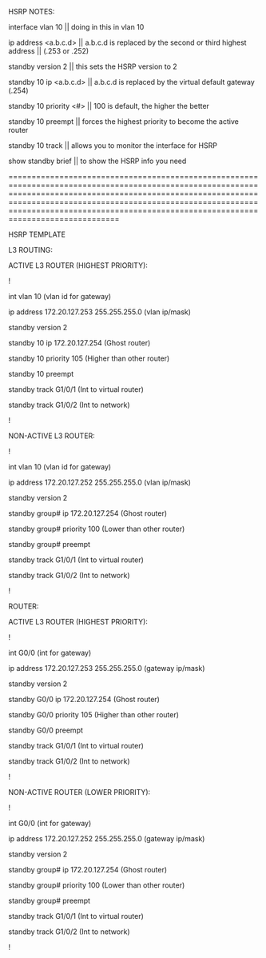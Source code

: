 HSRP NOTES:

  

interface vlan 10 || doing in this in vlan 10

  

ip address <a.b.c.d> <subnet> || a.b.c.d is replaced by the second or third highest address || (.253 or .252)

  

standby version 2 || this sets the HSRP version to 2

  

standby 10 ip <a.b.c.d> || a.b.c.d is replaced by the virtual default gateway (.254)

  

standby 10 priority <#> || 100 is default, the higher the better

  

standby 10 preempt || forces the highest priority to become the active router

  

standby 10 track <int> || allows you to monitor the interface for HSRP

  

show standby brief || to show the HSRP info you need

  

======================================================================================================================================================================================================================================================================================================

  

HSRP TEMPLATE

  

L3 ROUTING:

  

ACTIVE L3 ROUTER (HIGHEST PRIORITY):

!

int vlan 10 (vlan id for gateway)

ip address 172.20.127.253 255.255.255.0 (vlan ip/mask)

standby version 2

standby 10 ip 172.20.127.254 (Ghost router)

standby 10 priority 105 (Higher than other router)

standby 10 preempt

standby track G1/0/1 (Int to virtual router)

standby track G1/0/2 (Int to network)

!

  

NON-ACTIVE L3 ROUTER:

!

int vlan 10 (vlan id for gateway)

ip address 172.20.127.252 255.255.255.0 (vlan ip/mask)

standby version 2

standby group# ip 172.20.127.254 (Ghost router)

standby group# priority 100 (Lower than other router)

standby group# preempt

standby track G1/0/1 (Int to virtual router)

standby track G1/0/2 (Int to network)

!

  

ROUTER:

  

ACTIVE L3 ROUTER (HIGHEST PRIORITY):

!

int G0/0 (int for gateway)

ip address 172.20.127.253 255.255.255.0 (gateway ip/mask)

standby version 2

standby G0/0 ip 172.20.127.254 (Ghost router)

standby G0/0 priority 105 (Higher than other router)

standby G0/0 preempt

standby track G1/0/1 (Int to virtual router)

standby track G1/0/2 (Int to network)

!

  

NON-ACTIVE ROUTER (LOWER PRIORITY):

!

int G0/0 (int for gateway)

ip address 172.20.127.252 255.255.255.0 (gateway ip/mask)

standby version 2

standby group# ip 172.20.127.254 (Ghost router)

standby group# priority 100 (Lower than other router)

standby group# preempt

standby track G1/0/1 (Int to virtual router)

standby track G1/0/2 (Int to network)

!